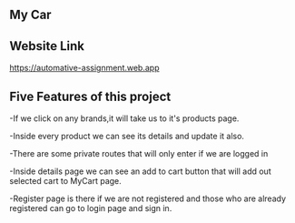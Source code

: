 ## My Car

## Website Link

https://automative-assignment.web.app

## Five Features of this project
-If we click on any brands,it will take us to it's products page.

-Inside every product we can see its details and update it also.

-There are some private routes that will only enter if we are logged in

-Inside details page we can see an add to cart button that will add out selected cart to MyCart page.

-Register page is there if we are not registered and those who are already registered can go to login page and sign in.